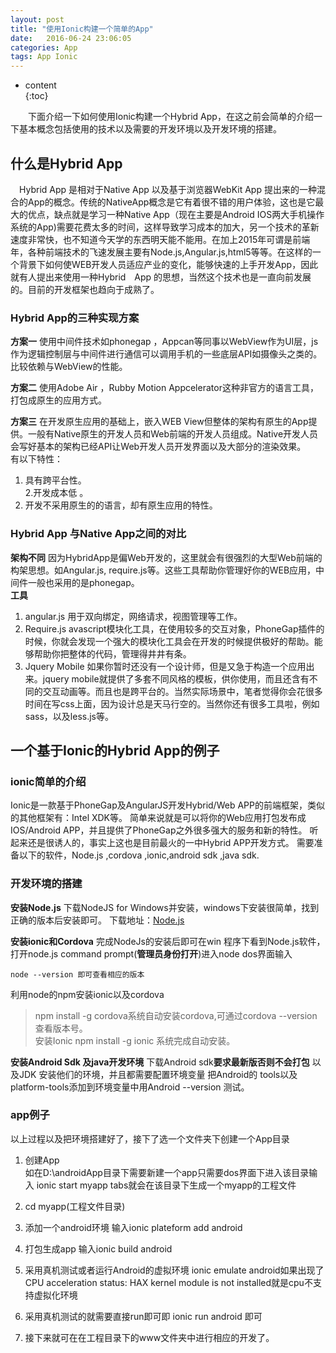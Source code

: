 ```yaml
---
layout: post
title: "使用Ionic构建一个简单的App"
date:   2016-06-24 23:06:05
categories: App
tags: App Ionic
---
```

* content  
{:toc}  

 &emsp;&emsp;下面介绍一下如何使用Ionic构建一个Hybrid App，在这之前会简单的介绍一下基本概念包括使用的技术以及需要的开发环境以及开发环境的搭建。   
  




## 什么是Hybrid App  

&emsp;Hybrid App 是相对于Native App 以及基于浏览器WebKit App 提出来的一种混合的App的概念。传统的NativeApp概念是它有着很不错的用户体验，这也是它最大的优点，缺点就是学习一种Native App（现在主要是Android IOS两大手机操作系统的App)需要花费太多的时间，这样导致学习成本的加大，另一个技术的革新速度非常快，也不知道今天学的东西明天能不能用。在加上2015年可谓是前端年，各种前端技术的飞速发展主要有Node.js,Angular.js,html5等等。在这样的一个背景下如何使WEB开发人员适应产业的变化，能够快速的上手开发App，因此就有人提出来使用一种Hybrid　App 的思想，当然这个技术也是一直向前发展的。目前的开发框架也趋向于成熟了。

### Hybrid App的三种实现方案
**方案一** 使用中间件技术如phonegap ，Appcan等同事以WebView作为UI层，js作为逻辑控制层与中间件进行通信可以调用手机的一些底层API如摄像头之类的。比较依赖与WebView的性能。   

**方案二** 使用Adobe Air ，Rubby Motion Appcelerator这种非官方的语言工具，打包成原生的应用方式。   

**方案三** 在开发原生应用的基础上，嵌入WEB View但整体的架构有原生的App提供。一般有Native原生的开发人员和Web前端的开发人员组成。Native开发人员会写好基本的架构已经API让Web开发人员开发界面以及大部分的渲染效果。  
有以下特性：   
1. 具有跨平台性。  
2.开发成本低  。   
3. 开发不采用原生的的语言，却有原生应用的特性。

### Hybrid App 与Native App之间的对比
**架构不同** 因为HybridApp是偏Web开发的，这里就会有很强烈的大型Web前端的构架思想。如Angular.js, require.js等。这些工具帮助你管理好你的WEB应用，中间件一般也采用的是phonegap。   
**工具**
1. angular.js 用于双向绑定，网络请求，视图管理等工作。
2. Require.js avascript模块化工具，在使用较多的交互对象，PhoneGap插件的时候，你就会发现一个强大的模块化工具会在开发的时候提供极好的帮助。能够帮助你把整体的代码，管理得井井有条。
3. Jquery Mobile 如果你暂时还没有一个设计师，但是又急于构造一个应用出来。jquery mobile就提供了多套不同风格的模板，供你使用，而且还含有不同的交互动画等。而且也是跨平台的。当然实际场景中，笔者觉得你会花很多时间在写css上面，因为设计总是天马行空的。当然你还有很多工具啦，例如sass，以及less.js等。   

## 一个基于Ionic的Hybrid App的例子    

###  ionic简单的介绍    

Ionic是一款基于PhoneGap及AngularJS开发Hybrid/Web APP的前端框架，类似的其他框架有：Intel XDK等。
简单来说就是可以将你的Web应用打包发布成IOS/Android APP，并且提供了PhoneGap之外很多强大的服务和新的特性。
听起来还是很诱人的，事实上这也是目前最火的一中Hybrid APP开发方式。
需要准备以下的软件，Node.js ,cordova ,ionic,android sdk ,java sdk.   

### 开发环境的搭建    

**安装Node.js** 下载NodeJS for Windows并安装，windows下安装很简单，找到正确的版本后安装即可。 下载地址：[Node.js](https://nodejs.org/download/ )

**安装ionic和Cordova**
完成NodeJs的安装后即可在win 程序下看到Node.js软件，打开node.js command prompt(**管理员身份打开**)进入node dos界面输入
```  
node --version 即可查看相应的版本
```
利用node的npm安装ionic以及cordova
> npm install -g cordova系统自动安装cordova,可通过cordova --version查看版本号。  
安装Ionic
> npm install -g ionic 系统完成自动安装。

**安装Android Sdk 及java开发环境**
下载Android sdk**要求最新版否则不会打包** 以及JDK 安装他们的环境，并且都需要配置环境变量
把Android的 tools以及platform-tools添加到环境变量中用Android --version 测试。   
 
### app例子    

以上过程以及把环境搭建好了，接下了选一个文件夹下创建一个App目录   

1. 创建App    
如在D:\androidApp目录下需要新建一个app只需要dos界面下进入该目录输入  ionic start myapp tabs就会在该目录下生成一个myapp的工程文件      

2. cd myapp(工程文件目录)   

3. 添加一个android环境 输入ionic plateform add android  

4. 打包生成app 输入ionic build android   

5. 采用真机测试或者运行Android的虚拟环境 ionic emulate android如果出现了 CPU acceleration status: HAX kernel module is not installed就是cpu不支持虚拟化环境    

6. 采用真机测试的就需要直接run即可即 ionic run android 即可   

7. 接下来就可在在工程目录下的www文件夹中进行相应的开发了。  
